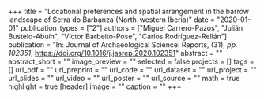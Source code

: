 +++
title = "Locational preferences and spatial arrangement in the barrow landscape of Serra do Barbanza (North-western Iberia)"
date = "2020-01-01"
publication_types = ["2"]
authors = ["Miguel Carrero-Pazos", "Julián Bustelo-Abuín", "Víctor Barbeito-Pose", "Carlos Rodríguez-Rellán"]
publication = "In: Journal of Archaeological Science: Reports, (31), _pp. 102351_, https://doi.org/10.1016/j.jasrep.2020.102351"
abstract = ""
abstract_short = ""
image_preview = ""
selected = false
projects = []
tags = []
url_pdf = ""
url_preprint = ""
url_code = ""
url_dataset = ""
url_project = ""
url_slides = ""
url_video = ""
url_poster = ""
url_source = ""
math = true
highlight = true
[header]
image = ""
caption = ""
+++
